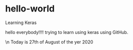 # hello-world
Learning Keras


hello everybody!!!!
trying to learn using keras using GitHub. 

\n Today is 27th of August of the yer 2020
